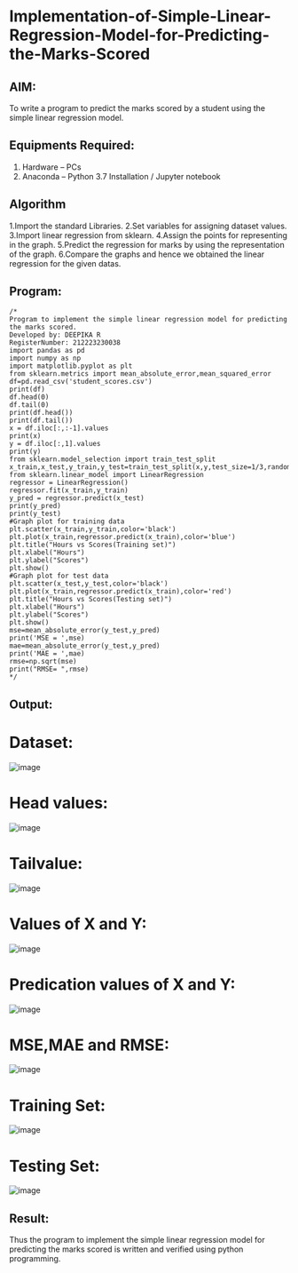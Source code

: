 # Implementation-of-Simple-Linear-Regression-Model-for-Predicting-the-Marks-Scored

## AIM:
To write a program to predict the marks scored by a student using the simple linear regression model.

## Equipments Required:
1. Hardware – PCs
2. Anaconda – Python 3.7 Installation / Jupyter notebook

## Algorithm
1.Import the standard Libraries.
2.Set variables for assigning dataset values.
3.Import linear regression from sklearn.
4.Assign the points for representing in the graph.
5.Predict the regression for marks by using the representation of the graph.
6.Compare the graphs and hence we obtained the linear regression for the given datas.
## Program:
```
/*
Program to implement the simple linear regression model for predicting the marks scored.
Developed by: DEEPIKA R
RegisterNumber: 212223230038
import pandas as pd
import numpy as np
import matplotlib.pyplot as plt
from sklearn.metrics import mean_absolute_error,mean_squared_error
df=pd.read_csv('student_scores.csv')
print(df)
df.head(0)
df.tail(0)
print(df.head())
print(df.tail())
x = df.iloc[:,:-1].values
print(x)
y = df.iloc[:,1].values
print(y)
from sklearn.model_selection import train_test_split
x_train,x_test,y_train,y_test=train_test_split(x,y,test_size=1/3,random_state=0)
from sklearn.linear_model import LinearRegression
regressor = LinearRegression()
regressor.fit(x_train,y_train)
y_pred = regressor.predict(x_test)
print(y_pred)
print(y_test)
#Graph plot for training data
plt.scatter(x_train,y_train,color='black')
plt.plot(x_train,regressor.predict(x_train),color='blue')
plt.title("Hours vs Scores(Training set)")
plt.xlabel("Hours")
plt.ylabel("Scores")
plt.show()
#Graph plot for test data
plt.scatter(x_test,y_test,color='black')
plt.plot(x_train,regressor.predict(x_train),color='red')
plt.title("Hours vs Scores(Testing set)")
plt.xlabel("Hours")
plt.ylabel("Scores")
plt.show()
mse=mean_absolute_error(y_test,y_pred)
print('MSE = ',mse)
mae=mean_absolute_error(y_test,y_pred)
print('MAE = ',mae)
rmse=np.sqrt(mse)
print("RMSE= ",rmse)
*/
```

## Output:
# Dataset:
![image](https://github.com/user-attachments/assets/2d7524c4-4e2b-49e4-815d-a169ed8b67c6)
# Head values:
![image](https://github.com/user-attachments/assets/9f6f3695-3ec3-4ba3-87d2-79e316e735f8)
# Tailvalue:
![image](https://github.com/user-attachments/assets/d0ddcb1f-bfc7-4f78-8683-c0f4c1e169bf)
# Values of X and Y:
![image](https://github.com/user-attachments/assets/7541a98a-e794-4729-8be7-9a66eb619353)
# Predication values of X and Y:
![image](https://github.com/user-attachments/assets/114d9063-6ab0-4bb5-b300-98c57b459cb6)
# MSE,MAE and RMSE:
![image](https://github.com/user-attachments/assets/96e6e751-8910-4406-bcad-2c98fc06f1f7)
# Training Set:
![image](https://github.com/user-attachments/assets/bf78c2d5-004d-421b-aada-64cc21265717)
# Testing Set:
![image](https://github.com/user-attachments/assets/c4fbbb15-040e-4736-ae28-ab1428d4e717)
## Result:
Thus the program to implement the simple linear regression model for predicting the marks scored is written and verified using python programming.
